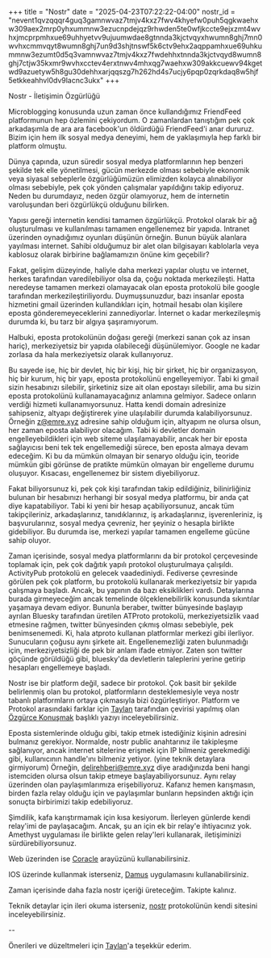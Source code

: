 +++
title = "Nostr"
date = "2025-04-23T07:22:22-04:00"
nostr_id = "nevent1qvzqqqr4guq3gamnwvaz7tmjv4kxz7fwv4khyefw0puh5qgkwaehxw309aex2mrp0yhxummnw3ezucnpdejqz9rhwden5te0wfjkccte9ejxzmt4wvhxjmcprpmhxue69uhhyetvv9ujuumwdae8gtnnda3kjctvqyxhwumn8ghj7mn0wvhxcmmvqyt8wumn8ghj7un9d3shjtnswf5k6ctv9ehx2aqppamhxue69uhkummnw3ezumt0d5q3vamnwvaz7tmjv4kxz7fwdehhxtnnda3kjctvqyd8wumn8ghj7ctjw35kxmr9wvhxcctev4erxtnwv4mhxqg7waehxw309akkcuewv94kgetwd9azuetyw5h8gu30dehhxarjqqszg7h262hd4s7ucjy6pqp0zqrkdaq8w5hjf5etkkeahhvl0dv9lacnc3ukx"
+++

Nostr - İletişimin Özgürlüğü

Microblogging konusunda uzun zaman önce kullandığımız FriendFeed platformunun hep özlemini çekiyordum. O zamanlardan tanıştığım pek çok arkadaşımla de ara ara facebook'un öldürdüğü FriendFeed'i anar dururuz. Bizim için hem ilk sosyal medya deneyimi, hem de yaklaşımıyla hep farklı bir platform olmuştu. 

Dünya çapında, uzun süredir sosyal medya platformlarının hep benzeri şekilde tek elle yönetilmesi, gücün merkezde olması sebebiyle ekonomik veya siyasal sebeplerle özgürlüğümüzün elimizden kolayca alınabiliyor olması sebebiyle, pek çok yönden çalışmalar yapıldığını takip ediyoruz. Neden bu durumdayız, neden özgür olamıyoruz, hem de internetin varoluşundan beri özgürlükçü olduğunu bilirken. 

Yapısı gereği internetin kendisi tamamen özgürlükçü. Protokol olarak bir ağ oluşturulması ve kullanılması tamamen engellenemez bir yapıda. Intranet üzerinden oynadığımız oyunları düşünün örneğin. Bunun büyük alanlara yayılması internet. Sahibi olduğumuz bir alet olan bilgisayarı kablolarla veya kablosuz olarak birbirine bağlamamızın önüne kim geçebilir? 

Fakat, gelişim düzeyinde, haliyle daha merkezi yapılar oluştu ve internet, herkes tarafından varedilebiliyor olsa da, çoğu noktada merkezileşti. Hatta neredeyse tamamen merkezi olamayacak olan eposta protokolü bile google tarafından merkezileştiriliyordu. Duymuşsunuzdur, bazı insanlar eposta hizmetini gmail üzerinden kullandıkları için, hotmail hesabı olan kişilere eposta gönderemeyeceklerini zannediyorlar. İnternet o kadar merkezileşmiş durumda ki, bu tarz bir algıya şaşıramıyorum. 

Halbuki, eposta protokolünün doğası gereği (merkezi sanan çok az insan hariç), merkeziyetsiz bir yapıda olabileceği düşünülemiyor. Google ne kadar zorlasa da hala merkeziyetsiz olarak kullanıyoruz. 

Bu sayede ise, hiç bir devlet, hiç bir kişi, hiç bir şirket, hiç bir organizasyon, hiç bir kurum, hiç bir yapı, eposta protokolünü engelleyemiyor. Tabi ki gmail sizin hesabınızı silebilir, şirketiniz size ait olan epostayı silebilir, ama bu sizin eposta protokolünü kullanamayacağınız anlamına gelmiyor. Sadece onların verdiği hizmeti kullanamıyorsunuz. Hatta kendi domain adresinize sahipseniz, altyapı değiştirerek yine ulaşılabilir durumda kalabiliyorsunuz. Örneğin z@emre.xyz adresine sahip olduğum için, altyapım ne olursa olsun, her zaman eposta alabiliyor olacağım. Tabi ki devletler domain engelleyebildikleri için web siteme ulaşılamayabilir, ancak her bir eposta sağlayıcısı beni tek tek engellemediği sürece, ben eposta almaya devam edeceğim. Ki bu da mümkün olmayan bir senaryo olduğu için, teoride mümkün gibi görünse de pratikte mümkün olmayan bir engelleme durumu oluşuyor. Kısacası, engellenemez bir sistem diyebiliyoruz. 

Fakat biliyorsunuz ki, pek çok kişi tarafından takip edildiğiniz, bilinirliğiniz bulunan bir hesabınızı herhangi bir sosyal medya platformu, bir anda çat diye kapatabiliyor. Tabi ki yeni bir hesap açabiliyorsunuz, ancak tüm takipçileriniz, arkadaşlarınız, tanıdıklarınız, iş arkadaşlarınız, işverenleriniz, iş başvurularınız, sosyal medya çevreniz, her şeyiniz o hesapla birlikte gidebiliyor. Bu durumda ise, merkezi yapılar tamamen engelleme gücüne sahip oluyor.  

Zaman içerisinde, sosyal medya platformlarını da bir protokol çerçevesinde toplamak için, pek çok dağıtık yapılı protokol oluşturulmaya çalışıldı. ActivityPub protokolü en gelecek vaadediniydi. Fediverse çevresinde görülen pek çok platform, bu protokolü kullanarak merkeziyetsiz bir yapıda çalışmaya başladı. Ancak, bu yapının da bazı eksiklikleri vardı. Detaylarına burada girmeyeceğim ancak temelinde ölçeklenebilirlik konusunda sıkıntılar yaşamaya devam ediyor. Bununla beraber, twitter bünyesinde başlayıp ayrılan Bluesky tarafından üretilen ATProto protokolü, merkeziyetsizlik vaad etmesine rağmen, twitter bünyesinden çıkmış olması sebebiyle, pek benimsenemedi. Ki, hala atproto kullanan platformlar merkezi gibi ilerliyor. Sunucuların çoğusu aynı şirkete ait. Engellenemezliği zaten bulunmadığı için, merkeziyetsizliği de pek bir anlam ifade etmiyor. Zaten son twitter göçünde görüldüğü gibi, bluesky'da devletlerin taleplerini yerine getirip hesapları engellemeye başladı. 

Nostr ise bir platform değil, sadece bir protokol. Çok basit bir şekilde belirlenmiş olan bu protokol, platformların desteklemesiyle veya nostr tabanlı platformların ortaya çıkmasıyla bizi özgürleştiriyor. Platform ve Protokol arasındaki farklar için [Taylan](https://njump.me/npub166l9t9ckan9yh6j8pku0stszkekt0s8uhqwvddz4qr92r9w0wxcs59u7c3) tarafından çevirisi yapılmış olan [Özgürce Konuşmak](https://www.yirmibir.org/blog/ozgurce-konusmak) başlıklı yazıyı inceleyebilirsiniz. 
 
Eposta sistemlerinde olduğu gibi, takip etmek istediğiniz kişinin adresini bulmanız gerekiyor. Normalde, nostr public anahtarınız ile takipleşme sağlanıyor, ancak internet sitelerine erişmek için IP bilmeniz gerekmediği gibi, kullanıcının handle'ını bilmeniz yetiyor. (yine teknik detaylara girmiyorum) Örneğin, delirehberi@emre.xyz diye aradığınızda beni hangi istemciden olursa olsun takip etmeye başlayabiliyorsunuz. Aynı relay üzerinden olan paylaşımlarımıza erişebiliyoruz. Kafanız hemen karışmasın, birden fazla relay olduğu için ve paylaşımlar bunların hepsinden aktığı için sonuçta birbirimizi takip edebiliyoruz. 


Şimdilik, kafa karıştırmamak için kısa kesiyorum. İlerleyen günlerde kendi relay'imi de paylaşacağım. Ancak, şu an için ek bir relay'e ihtiyacınız yok. Amethyst uygulaması ile birlikte gelen relay'leri kullanarak, iletişiminizi sürdürebiliyorsunuz. 

Web üzerinden ise [Coracle](https://coracle.social/people/nprofile1qythwumn8ghj7emvda3xzmpwwfjkccte9eex2ep0qyf8wumn8ghj7mn0wd68yv339e3k7mf0qy2hwumn8ghj7un9d3shjtn9d4ex2tnc09az7qpqgmeu0wenescpjpymwmwgnkaedc6vy3aamf5tdtvxxf5z0yll3gdq5ead4v) arayüzünü kullanabilirsiniz. 

IOS üzerinde kullanmak isterseniz, [Damus](https://apps.apple.com/us/app/damus/id6445784580) uygulamasını kullanabilirsiniz.

Zaman içerisinde daha fazla nostr içeriği üreteceğim. Takipte kalınız. 

Teknik detaylar için ileri okuma isterseniz, [nostr](https://nostr.com/) protokolünün kendi sitesini inceleyebilirsiniz.


--


Önerileri ve düzeltmeleri için [Taylan](https://njump.me/npub166l9t9ckan9yh6j8pku0stszkekt0s8uhqwvddz4qr92r9w0wxcs59u7c3)'a teşekkür ederim.
